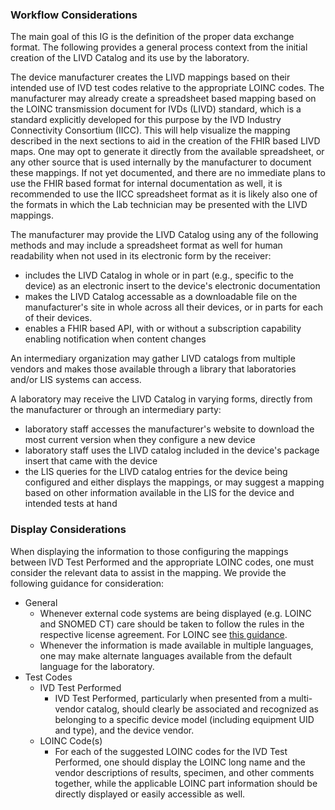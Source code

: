 <h3> Workflow Considerations </h3>
The main goal of this IG is the definition of the proper data exchange format. The following provides a general process context from the initial creation of the LIVD Catalog and its use by the laboratory.

The device manufacturer creates the LIVD mappings based on their intended use of IVD test codes relative to the appropriate LOINC codes. The manufacturer may already create a spreadsheet based mapping based on the LOINC transmission document for IVDs (LIVD) standard, which is a standard explicitly developed for this purpose by the IVD Industry Connectivity Consortium (IICC). This will help visualize the mapping described in the next sections to aid in the creation of the FHIR based LIVD maps. One may opt to generate it directly from the available spreadsheet, or any other source that is used internally by the manufacturer to document these mappings. If not yet documented, and there are no immediate plans to use the FHIR based format for internal documentation as well, it is recommended to use the IICC spreadsheet format as it is likely also one of the formats in which the Lab technician may be presented with the LIVD mappings.

The manufacturer may provide the LIVD Catalog using any of the following methods and may include a spreadsheet format as well for human readability when not used in its electronic form by the receiver:

* includes the LIVD Catalog in whole or in part (e.g., specific to the device) as an electronic insert to the device's electronic documentation
* makes the LIVD Catalog accessable as a downloadable file on the manufacturer's site in whole across all their devices, or in parts for each of their devices.
* enables a FHIR based API, with or without a subscription capability enabling notification when content changes

An intermediary organization may gather LIVD catalogs from multiple vendors and makes those available through a library that laboratories and/or LIS systems can access.

A laboratory may receive the LIVD Catalog in varying forms, directly from the manufacturer or through an intermediary party:

* laboratory staff accesses the manufacturer's website to download the most current version when they configure a new device
* laboratory staff uses the LIVD catalog included in the device's package insert that came with the device
* the LIS queries for the LIVD catalog entries for the device being configured and either displays the mappings, or may suggest a mapping based on other information available in the LIS for the device and intended tests at hand

<h3> Display Considerations </h3>
When displaying the information to those configuring the mappings between IVD Test Performed and the appropriate LOINC codes, one must consider the relevant data to assist in the mapping.  We provide the following guidance for consideration:

* General
  * Whenever external code systems are being displayed (e.g. LOINC and SNOMED CT) care should be taken to follow the rules in the respective license agreement.  For LOINC see <a href="https://loinc.org/license/">this guidance</a>. 
  * Whenever the information is made available in multiple languages, one may make alternate languages available from the default language for the laboratory.
* Test Codes
  * IVD Test Performed
    * IVD Test Performed, particularly when presented from a multi-vendor catalog, should clearly be associated and recognized as belonging to a specific device model (including equipment UID and type), and the device vendor.</li>
  * LOINC Code(s)
    * For each of the suggested LOINC codes for the IVD Test Performed, one should display the LOINC long name and the vendor descriptions of results, specimen, and other comments together, while the applicable LOINC part information should be directly displayed or easily accessible as well.


